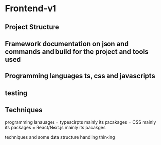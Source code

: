 # Frontend-v1


## Project Structure

## Framework documentation on json and commands and build for the project and tools used


## Programming languages ts, css and javascripts

## testing

## Techniques






programming lanauages  = typescirpts mainly its pacakages
                       = CSS mainly its packages
                       = React/Next.js mainly its pacakges




techniques and some data structure handling thinking

